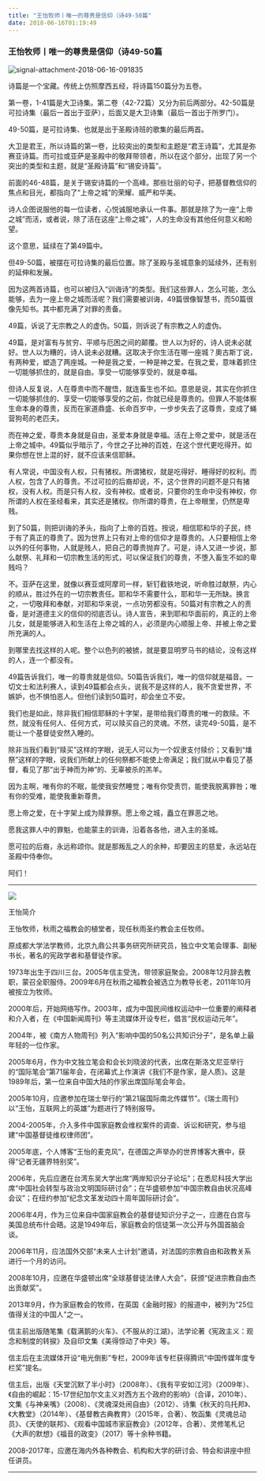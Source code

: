 ```yaml
---
title: "王怡牧师丨唯一的尊贵是信仰（诗49-50篇"
date: 2018-06-16T01:19:49
---
```


### 王怡牧师丨唯一的尊贵是信仰（诗49-50篇

![signal-attachment-2018-06-16-091835](https://user-images.githubusercontent.com/37917810/41494506-6135c890-7146-11e8-86fa-946344ac93da.jpeg)

诗篇是一个宝藏。传统上仿照摩西五经，将诗篇150篇分为五卷。



第一卷，1-41篇是大卫诗集。第二卷（42-72篇）又分为前后两部分。42-50篇是可拉诗集（最后一首出于亚萨），后面又是大卫诗集（最后一首出于所罗门）。



49-50篇，是可拉诗集、也就是出于圣殿诗班的歌集的最后两首。



大卫是君王，所以诗篇的第一卷，比较突出的类型和主题是“君王诗篇”，尤其是弥赛亚诗篇。而可拉或亚萨是圣殿中的敬拜带领者，所以在这个部分，出现了另一个突出的类型和主题，就是“圣殿诗篇”和“锡安诗篇”。



前面的46-48篇，是关于锡安诗篇的一个高峰。那些壮丽的句子，把基督教信仰的焦点和目光，都指向了“上帝之城”的荣耀、威严和华美。



诗人企图说服他的每一位读者，心悦诚服地承认一件事。那就是除了为一座“上帝之城”而活，或者说，除了活在这座“上帝之城”，人的生命没有其他任何意义和盼望。



这个意思，延续在了第49篇中。



但49-50篇，被摆在可拉诗集的最后位置。除了圣殿与圣城意象的延续外，还有别的延伸和发展。



因为这两首诗篇，也可以被归入“训诲诗”的类型。我们这些罪人，怎么可能，怎么能够，去为一座上帝之城而活呢？我们需要被训诲，49篇很像智慧书，而50篇很像先知书。其中都充满了对罪的责备。



49篇，诉说了无宗教之人的虚伪。50篇，则诉说了有宗教之人的虚伪。



49篇，是对富有与贫穷、平顺与厄困之间的颠覆。世人以为好的，诗人说未必就好。世人以为糟的，诗人说未必就糟。这取决于你生活在哪一座城？奧古斯丁说，有两种爱，塑造了两座城。一种是我之爱，一种是神之爱。在我之爱，意味着抓住一切能够抓住的，就是自由。享受一切能够享受的，就是幸福。



但诗人反复说，人在尊贵中而不醒悟，就连畜生也不如。意思是说，其实在你抓住一切能够抓住的、享受一切能够享受的之前，你就已经是尊贵的。但罪人不能体察生命本身的尊贵，反而在家道鼎盛、长命百岁中，一步步失去了这尊贵，变成了蝇营狗苟的老匹夫。



而在神之爱，尊贵本身就是自由，圣爱本身就是幸福。活在上帝之爱中，就是活在上帝之城中。49篇似乎暗示了，今世之子比神的百姓，在这个世代更吃得开。如果你想在世上混的好，就不应该来信耶稣。



有人常说，中国没有人权，只有猪权。所谓猪权，就是吃得好、睡得好的权利。而人权，包含了人的尊贵。不过可拉的后裔却说，不，这个世界的问题不是只有猪权，没有人权。而是只有人权，没有神权。或者说，只要你的生命中没有神权，你所谓的人权在圣经看来，其实还是猪权。你所谓的尊贵，在上帝眼里，仍然是卑贱。



到了50篇，则把训诲的矛头，指向了上帝的百姓。按说，相信耶和华的子民，终于有了真正的尊贵了。因为世界上只有对上帝的信仰才是尊贵的。人只要相信上帝以外的任何事物，人就是贱人，把自己的尊贵抛弃了。可是，诗人又进一步说，那么献祭、礼拜和一切宗教生活的形式，可以保证我们的尊贵，不堕入畜生不如的卑贱吗？



不。亚萨在这里，就像以赛亚或阿摩司一样，斩钉截铁地说，听命胜过献祭，内心的顺从，胜过外在的一切宗教责任。耶和华不需要什么，耶和华一无所缺。换言之，一切敬拜和奉献，对耶和华来说，一点功劳都没有。50篇对有宗教之人的责备，是对道德主义的信仰的彻底否认。诗人宣告，来到耶和华面前的，真正的上帝儿女，就是能够进入和生活在上帝之城的人，必须是内心顺服上帝、并被上帝之爱所充满的人。



到哪里去找这样的人呢。整个以色列的被掳，就是要显明罗马书的结论，没有这样的人，连一个都没有。



49篇告诉我们，唯一的尊贵就是信仰。50篇告诉我们，唯一的信仰就是福音。一切文士和法利赛人，读到49篇都会点头，说我不是这样的人，我不贪爱世界，不嫉妒，也不惧怕恶人。但他们读到50篇时，却会坐立不安。



我们也是如此，除非我们相信耶稣的十字架，是带给我们尊贵的唯一的救赎。不然，就没有任何人、任何方式，可以赎买自己的灵魂。不然，读完49-50篇，是不能让一个基督徒安然入睡的。



除非当我们看到“赎买”这样的字眼，说无人可以为一个奴隶支付赎价；又看到“燔祭”这样的字眼，说我们所献上的任何祭都不能使上帝满足；我们就从中看见了基督，看见了那“出于神而为神”的、无辜被杀的羔羊。



因为主啊，唯有你的不眠，能使我安然睡觉；唯有你受责罚，能使我脱离罪咎；唯有你的受难，能使我重新尊贵。



愿上帝之爱，在十字架上成为赎罪祭。愿上帝之城，矗立在罪恶之地。



愿我这罪人中的罪魁，也能蒙主的训诲，沿着各各他，进入主的圣城。



愿可拉的后裔，永远称颂你。就是那叛乱之人的余种，却要因主的慈爱，永远站在圣殿中侍奉你。



阿们！

------------------------------------------------------------------------------------------------------------
<img src="http://ww1.sinaimg.cn/large/00763B6bly1fpwd17y2qpj30b307eq2w.jpg"/>

王怡简介


王怡牧师，秋雨之福教会的植堂者，现任秋雨圣约教会主任牧师。

原成都大学法学教师，北京九鼎公共事务研究所研究员，独立中文笔会理事、副秘书长，著名的宪政学者和基督徒作家。

1973年出生于四川三台。2005年信主受洗，带领家庭聚会。2008年12月辞去教职，蒙召全职服侍。2009年6月在秋雨之福教会被选立为教导长老，2011年10月被按立为牧师。

2000年后，开始网络写作。2003年，成为中国民间维权运动中一位重要的阐释者和介入者，在《中国新闻周刊》等主流媒体开设专栏，倡言“民权运动元年”。

2004年，被《南方人物周刊》列入“影响中国的50名公共知识分子”，是名单上最年轻的一位作家。

2005年6月，作为中文独立笔会和会长刘晓波的代表，出席在斯洛文尼亚举行的“国际笔会”第71届年会，在闭幕式上作演讲《我们不是作家，是人质》。这是1989年后，第一位来自中国大陆的作家出席国际笔会年会。

2005年10月，应邀参加在瑞士举行的“第21届国际南北传媒节”。《瑞士周刊》以“王怡，互联网上的英雄”为题进行了特别报导。

2004-2005年，介入多件中国家庭教会维权案件的调查、诉讼和研究，参与组建“中国基督徒维权律师团”。

2005年底，个人博客“王怡的麦克风”，在德国之声举办的世界博客大赛中，获得“记者无疆界特别奖”。

2006年，先后应邀在台湾东吴大学出席“两岸知识分子论坛”；在悉尼科技大学出席“中国社会转型与政治文明国际研讨会”；在华盛顿参加“中国宗教自由状况高峰会议”；在纽约参加“纪念文革发动四十周年国际研讨会”。

2006年4月，作为三位来自中国家庭教会的基督徒知识分子之一，应邀在白宫与美国总统布什会晤。这是1949年后，家庭教会的信徒第一次公开与外国首脑会谈。

2006年11月，应法国外交部“未来人士计划”邀请，对法国的宗教自由和政教关系进行一个月的访问。

2008年10月，应邀在华盛顿出席“全球基督徒法律人大会”，获颁“促进宗教自由杰出贡献奖”。

2013年9月，作为家庭教会的牧师，在英国《金融时报》的报道中，被列为“25位值得关注的中国人”之一。

信主前出版随笔集《载满鹅的火车》、《不服从的江湖》，法学论著《宪政主义：观念和制度的转捩》及自印文集《美得惊动了中央》等。

信主后在主流媒体开设“电光倒影”专栏，2009年该专栏获得腾讯“中国传媒年度专栏奖”提名。

信主后，出版《天堂沉默了半小时》（2008年）、《我有平安如江河》（2009年）、《自由的崛起：15-17世纪加尔文主义对西方五个政府的影响》（合译，2010年）、文集《与神亲嘴》（2008）、《灵魂深处闹自由》（2012）、诗集《秋天的乌托邦》、《大教堂》（2014年）、《基督教古典教育》（2015年，合著）、牧函集《灵魂总动员》、《天使的联邦》、《观看中国城市家庭教会》（2012年，合著）、灵修笔札记《大声的默想》《福音的政变》（2017）等十余种书籍。

2008-2017年，应邀在海内外各种教会、机构和大学的研讨会、特会和讲座中担任讲员。





------------------------------------------------------------------------------------------------------------